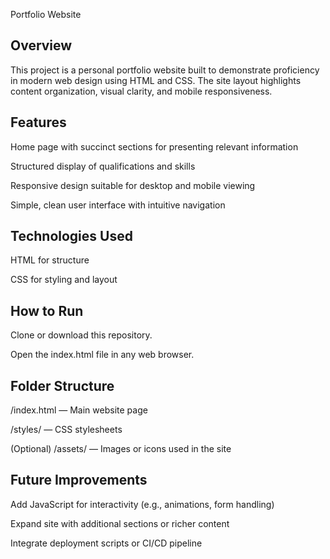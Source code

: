 Portfolio Website
## Overview
This project is a personal portfolio website built to demonstrate proficiency in modern web design using HTML and CSS. The site layout highlights content organization, visual clarity, and mobile responsiveness.

## Features
Home page with succinct sections for presenting relevant information

Structured display of qualifications and skills

Responsive design suitable for desktop and mobile viewing

Simple, clean user interface with intuitive navigation

## Technologies Used
HTML for structure

CSS for styling and layout

## How to Run
Clone or download this repository.

Open the index.html file in any web browser.

## Folder Structure
/index.html — Main website page

/styles/ — CSS stylesheets

(Optional) /assets/ — Images or icons used in the site

## Future Improvements
Add JavaScript for interactivity (e.g., animations, form handling)

Expand site with additional sections or richer content

Integrate deployment scripts or CI/CD pipeline

